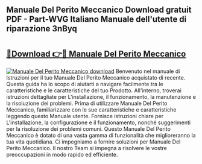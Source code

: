 ## Manuale Del Perito Meccanico Download gratuit PDF - Part-WVG Italiano Manuale dell'utente di riparazione 3nByq

# <h2><a href="http://dfggskz.blite.top/?on=Manuale+Del+Perito+Meccanico">🔗Download 👉🔴 Manuale Del Perito Meccanico</a></h2>

[![Manuale Del Perito Meccanico download](https://i.imgur.com/lujVjoI.png)](http://dfggskz.blite.top/?on=Manuale+Del+Perito+Meccanico)
Benvenuto nel manuale di Istruzioni per il tuo Manuale Del Perito Meccanico acquistato di recente. Questa guida ha lo scopo di aiutarti a navigare facilmente tra le caratteristiche e le caratteristiche del tuo Prodotto. All'interno, troverai istruzioni dettagliate per L'installazione, il funzionamento, la manutenzione e la risoluzione dei problemi. Prima di utilizzare Manuale Del Perito Meccanico, familiarizzare con le sue caratteristiche e caratteristiche leggendo questo Manuale utente. Fornisce istruzioni chiare per L'installazione, la configurazione e il funzionamento, nonché suggerimenti per la risoluzione dei problemi comuni. Questo Manuale Del Perito Meccanico è dotato di una vasta gamma di funzionalità che miglioreranno la tua vita quotidiana. Ci impegniamo a fornire soluzioni per Manuale Del Perito Meccanico. Il nostro Team si impegna a risolvere le vostre preoccupazioni in modo rapido ed efficiente.
